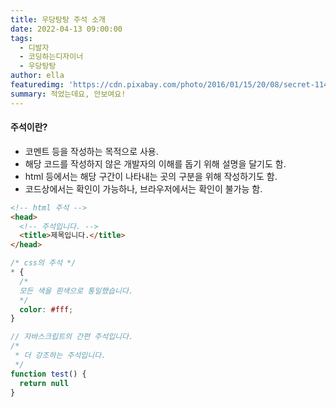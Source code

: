 ```yaml
---
title: 우당탕탕 주석 소개
date: 2022-04-13 09:00:00
tags:
  - 디발자
  - 코딩하는디자이너
  - 우당탕탕
author: ella
featuredimg: 'https://cdn.pixabay.com/photo/2016/01/15/20/08/secret-1142327_1280.jpg'
summary: 적었는데요, 안보여요!
---
```


#### 주석이란?

- 코멘트 등을 작성하는 목적으로 사용.
- 해당 코드를 작성하지 않은 개발자의 이해를 돕기 위해 설명을 달기도 함.
- html 등에서는 해당 구간이 나타내는 곳의 구분을 위해 작성하기도 함.
- 코드상에서는 확인이 가능하나, 브라우저에서는 확인이 불가능 함.

```html
<!-- html 주석 -->
<head>
  <!-- 주석입니다. -->
  <title>제목입니다.</title>
</head>
```

```css
/* css의 주석 */
* {
  /*
  모든 색을 흰색으로 통일했습니다.
  */
  color: #fff;
}
```

```js
// 자바스크립트의 간편 주석입니다.
/*
 * 더 강조하는 주석입니다.
 */
function test() {
  return null
}
```
